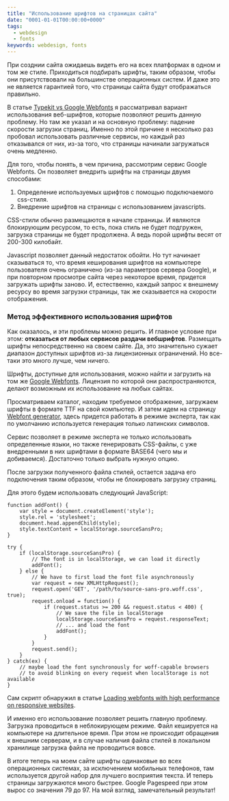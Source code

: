 ```yaml
---
title: "Использование шрифтов на страницах сайта"
date: "0001-01-01T00:00:00+0000"
tags:
  - webdesign
  - fonts
keywords: webdesign, fonts
---
```

При созднии сайта ожидаешь видеть его на всех платформах в одном и том же стиле. Приходиться подбирать шрифты, таким образом, чтобы они присутствовали на большинстве операционных систем. И даже это не является гарантией того, что страницы сайта будут отображаться правильно.

В статье [Typekit vs Google Webfonts](/2012/11/04/typekit-vs-google-webfonts/) я рассматривал вариант использования веб-шрифтов, которые позволяют решить данную проблему. Но там же указал и на основную проблему: падение скорости загрузки страниц. Именно по этой причине я несколько раз пробовал использовать различные сервисы, но каждый раз отказывался от них, из-за того, что страницы начинали загружаться очень медленно.

Для того, чтобы понять, в чем причина, рассмотрим сервис Google Webfonts. Он позволяет внедрить шрифты на страницы двумя способами:

1. Определение используемых шрифтов с помощью подключаемого css-стиля.
2. Внедрение шрифтов на страницы с использованием javascripts.

CSS-стили обычно размещаются в начале страницы. И являются блокирующим ресурсом, то есть, пока стиль не будет подгружен, загрузка страницы не будет продолжена. А ведь порой шрифты весят от 200-300 килобайт.

Javascript позволяет данный недостаток обойти. Но тут начинает сказываться то, что время кеширования шрифтов на компьютере пользователя очень ограничено (из-за параметров сервера Google), и при повторном просмотре сайта через некоторое время, придется загружать шрифты заново. И, естественно, каждый запрос к внешнему ресурсу во время загрузки страницы, так же сказывается на скорости отображения.

### Метод эффективного использования шрифтов

Как оказалось, и эти проблемы можно решить. И главное условие при этом: **отказаться от любых сервисов раздачи вебшрифтов**. Размещать шрифты непосредственно на своем сайте. Да, это значительно сужает диапазон доступных шрифтов из-за лицензионных ограничений. Но все-таки это много лучше, чем ничего.

Шрифты, доступные для использования, можно найти и загрузить на том же [Google Webfonts](http://www.google.com/fonts). Лицензия по которой они распространяются, делают возможным их использование на любых сайтах.

Просматриваем каталог, находим требуемое отображение, загружаем шрифты в формате TTF на свой компьютер. И затем идем на страницу [Webfont generator](http://www.fontsquirrel.com/tools/webfont-generator), здесь придется работать в режиме эксперта, так как по умолчанию используется генерация только латинских символов.

Сервис позволяет в режиме эксперта не только использовать определенные языки, но также генерировать CSS-файлы, с уже внедренными в них шрифтами в формате BASE64 (чего мы и добиваемся). Достаточно только выбрать нужную опцию.

После загрузки полученного файла стилей, остается задача его подключения таким образом, чтобы не блокировать загрузку страниц.

Для этого будем использовать следующий JavaScript:

    function addFont() {
        var style = document.createElement('style');
        style.rel = 'stylesheet';
        document.head.appendChild(style);
        style.textContent = localStorage.sourceSansPro;
    }

    try {
        if (localStorage.sourceSansPro) {
            // The font is in localStorage, we can load it directly
            addFont();
        } else {
            // We have to first load the font file asynchronously
            var request = new XMLHttpRequest();
            request.open('GET', '/path/to/source-sans-pro.woff.css', true);
            request.onload = function() {
                if (request.status >= 200 && request.status < 400) {
                    // We save the file in localStorage
                    localStorage.sourceSansPro = request.responseText;
                    // ... and load the font
                    addFont();
                }
            }
            request.send();
        }
    } catch(ex) {
        // maybe load the font synchronously for woff-capable browsers
        // to avoid blinking on every request when localStorage is not available
    }

Сам скрипт обнаружил в статье [Loading webfonts with high performance on responsive websites](http://bdadam.com/blog/loading-webfonts-with-high-performance.html).

И именно его использование позволяет решить главную проблему. Загрузка проводиться в неблокирующем режиме. Файл кешируется на компьютере на длительное время. При этом не происходит обращения к внешним серверам, и в случае наличия файла стилей в локальном хранилище загрузка файла не проводиться вовсе.

В итоге теперь на моем сайте шрифты одинаковые во всех операционных системах, за исключением мобильных телефонов, там используется другой набор для лучшего восприятия текста. И теперь страницы загружаются много быстрее. Google Pagespeed при этом вырос со значения 79 до 97. На мой взгляд, замечательный результат!
